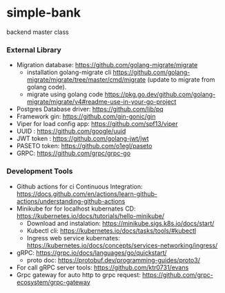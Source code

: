 # simple-bank
backend master class

### External Library
- Migration database: 
https://github.com/golang-migrate/migrate
  - installation golang-migrate cli https://github.com/golang-migrate/migrate/tree/master/cmd/migrate (update to migrate from golang code).
  - migrate using golang code https://pkg.go.dev/github.com/golang-migrate/migrate/v4#readme-use-in-your-go-project
- Postgres Database driver: https://github.com/lib/pq
- Framework gin: https://github.com/gin-gonic/gin
- Viper for load config app: https://github.com/spf13/viper
- UUID : https://github.com/google/uuid
- JWT token : https://github.com/golang-jwt/jwt
- PASETO token: https://github.com/o1egl/paseto
- GRPC: https://github.com/grpc/grpc-go

### Development Tools
- Github actions for ci Continuous Integration: https://docs.github.com/en/actions/learn-github-actions/understanding-github-actions
- Minikube for for localhost kubernates CD: https://kubernetes.io/docs/tutorials/hello-minikube/
  - Download and instalation: https://minikube.sigs.k8s.io/docs/start/
  - Kubectl cli: https://kubernetes.io/docs/tasks/tools/#kubectl
  - Ingress web service kubernates: https://kubernetes.io/docs/concepts/services-networking/ingress/
- gRPC: https://grpc.io/docs/languages/go/quickstart/
  - proto doc: https://protobuf.dev/programming-guides/proto3/
- For call gRPC server tools: https://github.com/ktr0731/evans
- Grpc gateway for auto http to grpc request: https://github.com/grpc-ecosystem/grpc-gateway